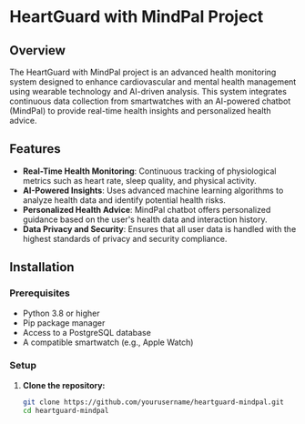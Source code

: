 # HeartGuard with MindPal Project

## Overview
The HeartGuard with MindPal project is an advanced health monitoring system designed to enhance cardiovascular and mental health management using wearable technology and AI-driven analysis. This system integrates continuous data collection from smartwatches with an AI-powered chatbot (MindPal) to provide real-time health insights and personalized health advice.

## Features
- **Real-Time Health Monitoring**: Continuous tracking of physiological metrics such as heart rate, sleep quality, and physical activity.
- **AI-Powered Insights**: Uses advanced machine learning algorithms to analyze health data and identify potential health risks.
- **Personalized Health Advice**: MindPal chatbot offers personalized guidance based on the user's health data and interaction history.
- **Data Privacy and Security**: Ensures that all user data is handled with the highest standards of privacy and security compliance.

## Installation

### Prerequisites
- Python 3.8 or higher
- Pip package manager
- Access to a PostgreSQL database
- A compatible smartwatch (e.g., Apple Watch)

### Setup
1. **Clone the repository:**
   ```bash
   git clone https://github.com/yourusername/heartguard-mindpal.git
   cd heartguard-mindpal
